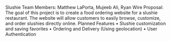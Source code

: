 Slushie
Team Members: Matthew LaPorta, Mujeeb Ali, Ryan Wire
Proposal: The goal of this project is to create a food ordering website for a slushie restaurant. The website will allow customers to easily browse, customize, and order slushies directly online.
Planned Features
•	Slushie customization and saving favorites
•	Ordering and Delivery (Using geolocation)
•	User Authentication
